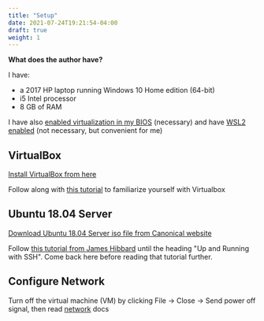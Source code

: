 ```yaml
---
title: "Setup"
date: 2021-07-24T19:21:54-04:00
draft: true
weight: 1
---
```


**What does the author have?**

I have:
* a 2017 HP laptop running Windows 10 Home edition (64-bit)
* i5 Intel processor
* 8 GB of RAM

I have also [enabled virtualization in my BIOS](https://2nwiki.2n.cz/pages/viewpage.action?pageId=75202968) (necessary) and have [WSL2 enabled](https://www.youtube.com/watch?v=_fntjriRe48) (not necessary, but convenient for me)

## VirtualBox

[Install VirtualBox from here](https://www.virtualbox.org/wiki/Downloads)

Follow along with [this tutorial](https://www.youtube.com/watch?v=sB_5fqiysi4) to familiarize yourself with Virtualbox

## Ubuntu 18.04 Server

[Download Ubuntu 18.04 Server iso file from Canonical website](https://ubuntu.com/download/server#downloads)

Follow [this tutorial from James Hibbard](https://hibbard.eu/install-ubuntu-virtual-box/) until the heading "Up and Running with SSH". Come back here before reading that tutorial further.

## Configure Network

Turn off the virtual machine (VM) by clicking File -> Close -> Send power off signal, then read [network](/ubuntu18/virtualbox/network) docs

